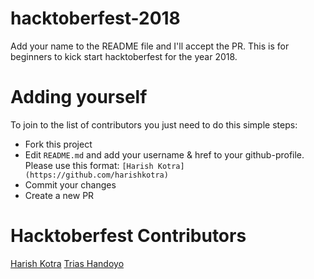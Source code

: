 # hacktoberfest-2018
Add your name to the README file and I'll accept the PR. This is for beginners to kick start hacktoberfest for the year 2018.

# Adding yourself

To join to the list of contributors you just need to do this simple steps:
* Fork this project
* Edit `README.md` and add your username & href to your github-profile. Please use this format:
  `[Harish Kotra](https://github.com/harishkotra)`
* Commit your changes
* Create a new PR

# Hacktoberfest Contributors 

[Harish Kotra](https://github.com/harishkotra)
[Trias Handoyo](https://github.com/triashand)

